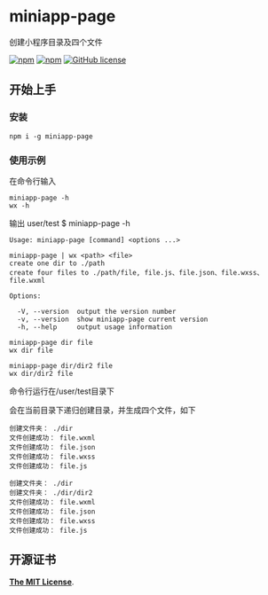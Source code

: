 # miniapp-page 
创建小程序目录及四个文件

[![npm](https://img.shields.io/npm/v/miniapp-page.svg)](https://www.npmjs.com/package/miniapp-page)
[![npm](https://img.shields.io/npm/dt/miniapp-page.svg)](https://www.npmjs.com/package/miniapp-page)
[![GitHub license](https://img.shields.io/github/license/lushuhao/miniapp-page.svg)](https://github.com/lushuhao/miniapp-page/blob/master/LICENSE)

## 开始上手

### 安装

```shell
npm i -g miniapp-page
```

### 使用示例
在命令行输入
```npm
miniapp-page -h
wx -h
```
输出 user/test $ miniapp-page -h
```text
Usage: miniapp-page [command] <options ...>
  
miniapp-page | wx <path> <file> 
create one dir to ./path
create four files to ./path/file, file.js、file.json、file.wxss、file.wxml

Options:

  -V, --version  output the version number
  -v, --version  show miniapp-page current version
  -h, --help     output usage information
```

```npm
miniapp-page dir file
wx dir file
```
```npm
miniapp-page dir/dir2 file
wx dir/dir2 file
```

命令行运行在/user/test目录下

会在当前目录下递归创建目录，并生成四个文件，如下

```text
创建文件夹： ./dir
文件创建成功： file.wxml
文件创建成功： file.json
文件创建成功： file.wxss
文件创建成功： file.js
```

```text
创建文件夹： ./dir
创建文件夹： ./dir/dir2
文件创建成功： file.wxml
文件创建成功： file.json
文件创建成功： file.wxss
文件创建成功： file.js
```

## 开源证书

[**The MIT License**](http://opensource.org/licenses/MIT).
